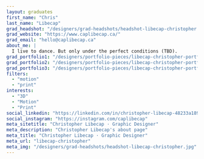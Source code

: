 ```yaml
---
layout: graduates
first_name: "Chris"
last_name: "Libecap"
grad_headshot: "/designers/grad-headshots/headshot-libecap-christopher.jpg"
grad_website: "https://www.caplibecap.ca/"
grad_email: "hello@caplibecap.ca"
about_me: |
  I live to dance. But only under the perfect conditions (TBD).
grad_portfolio1: "/designers/portfolio-pieces/libecap-christopher-portfolio1.jpg"
grad_portfolio2: "/designers/portfolio-pieces/libecap-christopher-portfolio2.jpg"
grad_portfolio3: "/designers/portfolio-pieces/libecap-christopher-portfolio3.jpg"
filters:
  - "motion"
  - "print"
interests:
  - "3D"
  - "Motion"
  - "Print"
social_linkedin: "https://linkedin.com/in/christopher-libecap-48233a189"
social_instagram: "https://instagram.com/caplibecap"
meta_sitetitle: "Christopher Libecap · Graphic Designer"
meta_description: "Christopher Libecap's about page"
meta_title: "Christopher Libecap · Graphic Designer"
meta_url: "libecap-christopher"
meta_img: "/designers/grad-headshots/headshot-libecap-christopher.jpg"
---
```

